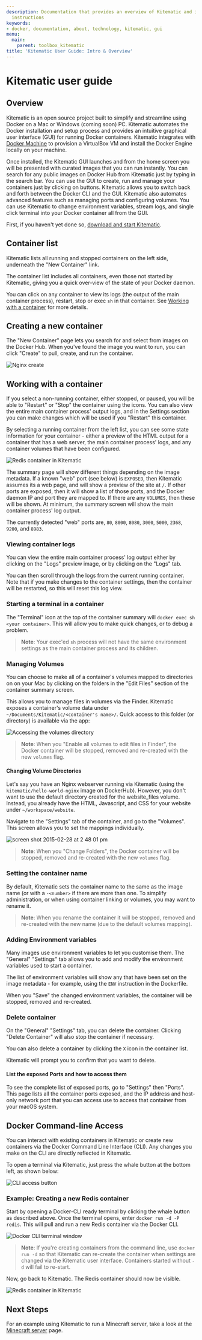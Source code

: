 ```yaml
---
description: Documentation that provides an overview of Kitematic and installation
  instructions
keywords:
- docker, documentation, about, technology, kitematic, gui
menu:
  main:
    parent: toolbox_kitematic
title: 'Kitematic User Guide: Intro & Overview'
---
```


# Kitematic user guide

## Overview

Kitematic is an open source project built to simplify and streamline using
Docker on a Mac or Windows (coming soon) PC. Kitematic automates the Docker
installation and setup process and provides an intuitive graphical user
interface (GUI) for running Docker containers.  Kitematic integrates with
[Docker Machine](https://docs.docker.com/machine/) to provision a VirtualBox VM
and install the Docker Engine locally on your machine.

Once installed, the Kitematic GUI launches and from the home screen you will be
presented with curated images that you can run instantly. You can search for any
public images on Docker Hub from Kitematic just by typing in the search bar.
You can use the GUI to create, run and manage your containers just by clicking
on buttons. Kitematic allows you to switch back and forth between the Docker CLI
and the GUI.  Kitematic also automates advanced features such as managing ports
and configuring volumes.  You can use Kitematic to change environment variables,
stream logs, and single click terminal into your Docker container all from the
GUI.

First, if you haven't yet done so, [download and start
Kitematic](index.md).

## Container list

Kitematic lists all running and stopped containers on the left side, underneath
the "New Container" link.

The container list includes all containers, even those not started by Kitematic,
giving you a quick over-view of the state of your Docker daemon.

You can click on any container to view its logs (the output of the main container
process), restart, stop or exec `sh` in that container. See [Working with a
container](userguide.md#working-with-a-container) for more details.

## Creating a new container

The "New Container" page lets you search for and select from images on the Docker Hub.
When you've found the image you want to run, you can click "Create" to pull, create,
and run the container.

![Nginx create](images/browse-images.png)

## Working with a container

If you select a non-running container, either stopped, or paused, you will be able
to "Restart" or "Stop" the container using the icons. You can also view the entire
main container process' output logs, and in the Settings section you can make
changes which will be used if you "Restart" this container.

By selecting a running container from the left list, you can see some state information
for your container - either a preview of the HTML output for a container that has a web
server, the main container process' logs, and any container volumes that have been
configured.

![Redis container in Kitematic](images/cli-redis-container.png)

The summary page will show different things depending on the image metadata. If
a known "web" port (see below) is `EXPOSED`, then Kitematic assumes its a web page,
and will show a preview of the site at `/`. If other ports are exposed, then it
will show a list of those ports, and the Docker daemon IP and port they are mapped
to. If there are any `VOLUMES`, then these will be shown. At minimum, the summary
screen will show the main container process' log output.

The currently detected "web" ports are, `80`, `8000`, `8080`, `3000`, `5000`,
`2368`, `9200`, and `8983`.

### Viewing container logs

You can view the entire main container process' log output either by clicking on the "Logs"
preview image, or by clicking on the "Logs" tab.

You can then scroll through the logs from the current running container. Note that
if you make changes to the container settings, then the container will be restarted,
so this will reset this log view.

### Starting a terminal in a container

The "Terminal" icon at the top of the container summary will `docker exec sh <your container>`.
This will allow you to make quick changes, or to debug a problem.

> **Note**: Your exec'ed `sh` process will not have the same environment settings
> as the main container process and its children.

### Managing Volumes

You can choose to make all of a container's volumes mapped to directories on
on your Mac by clicking on the folders in the "Edit Files" section of the
container summary screen.

This allows you to manage files in volumes via the Finder.
Kitematic exposes a container's volume data under `~/Documents/Kitematic/<container's name>/`.
Quick access to this folder (or directory) is available via the app:

![Accessing the volumes directory](images/volumes-dir.png)

> **Note**: When you "Enable all volumes to edit files in Finder", the Docker
> container will be stopped, removed and re-created with the new `volumes`
> flag.

#### Changing Volume Directories

Let's say you have an Nginx webserver running via Kitematic (using the
`kitematic/hello-world-nginx` image on DockerHub). However, you don't want to
use the default directory created for the website_files volume. Instead, you
already have the HTML, Javascript, and CSS for your website under
`~/workspace/website`.

Navigate to the "Settings" tab of the container, and go to the "Volumes". This
screen allows you to set the mappings individually.

![screen shot 2015-02-28 at 2 48 01 pm](images/change-folder.png)

> **Note**: When you "Change Folders", the Docker
> container will be stopped, removed and re-created with the new `volumes`
> flag.

### Setting the container name

By default, Kitematic sets the container name to the same as the image name (or
with a `-<number>` if there are more than one.
To simplify administration, or when using container linking or volumes, you may
want to rename it.

> **Note**: When you rename the container it will be stopped, removed and
> re-created with the new name (due to the default volumes mapping).

### Adding Environment variables

Many images use environment variables to let you customise them. The "General"
"Settings" tab allows you to add and modify the environment variables used to
start a container.

The list of environment variables will show any that have been set on the image
metadata - for example, using the `ENV` instruction in the Dockerfile.

When you "Save" the changed environment variables, the container will be
stopped, removed and re-created.

### Delete container

On the "General" "Settings" tab, you can delete the container. Clicking "Delete
Container" will also stop the container if necessary.

You can also delete a container by clicking the `X` icon in the container list.

Kitematic will prompt you to confirm that you want to delete.

#### List the exposed Ports and how to access them

To see the complete list of exposed ports, go to "Settings" then "Ports". This
page lists all the container ports exposed, and the IP address and host-only
network port that you can access use to access that container from your macOS
system.

## Docker Command-line Access

You can interact with existing containers in Kitematic or create new containers
via the Docker Command Line Interface (CLI). Any changes you make on the CLI are
directly reflected in Kitematic.

To open a terminal via Kitematic, just press the whale button at the bottom left, as
shown below:

![CLI access button](images/cli-access-button.png)

### Example: Creating a new Redis container

Start by opening a Docker-CLI ready terminal by clicking the whale button as
described above. Once the terminal opens, enter `docker run -d -P redis`. This
will pull and run a new Redis container via the Docker CLI.

![Docker CLI terminal window](images/cli-terminal.png)

> **Note**: If you're creating containers from the command line, use `docker run -d`
> so that Kitematic can re-create the container when settings are changed via the
> Kitematic user interface. Containers started without `-d` will fail to re-start.

Now, go back to Kitematic. The Redis container should now be visible.

![Redis container in Kitematic](images/cli-redis-container.png)

## Next Steps

For an example using Kitematic to run a Minecraft server, take a look at
the [Minecraft server](./minecraft-server.md) page.
